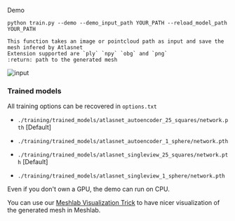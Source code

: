 Demo

```python train.py --demo --demo_input_path YOUR_PATH --reload_model_path YOUR_PATH ```

```
This function takes an image or pointcloud path as input and save the mesh infered by Atlasnet
Extension supported are `ply` `npy` `obg` and `png`
:return: path to the generated mesh
```







![input](./pictures/2D3D.png)

### Trained models

All training options can be recovered in `options.txt`

* `./training/trained_models/atlasnet_autoencoder_25_squares/network.pth` [Default]

* `./training/trained_models/atlasnet_autoencoder_1_sphere/network.pth` 

* `./training/trained_models/atlasnet_singleview_25_squares/network.pth` [Default]

* `./training/trained_models/atlasnet_singleview_1_sphere/network.pth` 

  



Even if you don't own a GPU, the demo can run on  CPU. 



You can use our  [Meshlab Visualization Trick](./doc/meshlab.md) to have nicer visualization of the generated mesh in Meshlab.